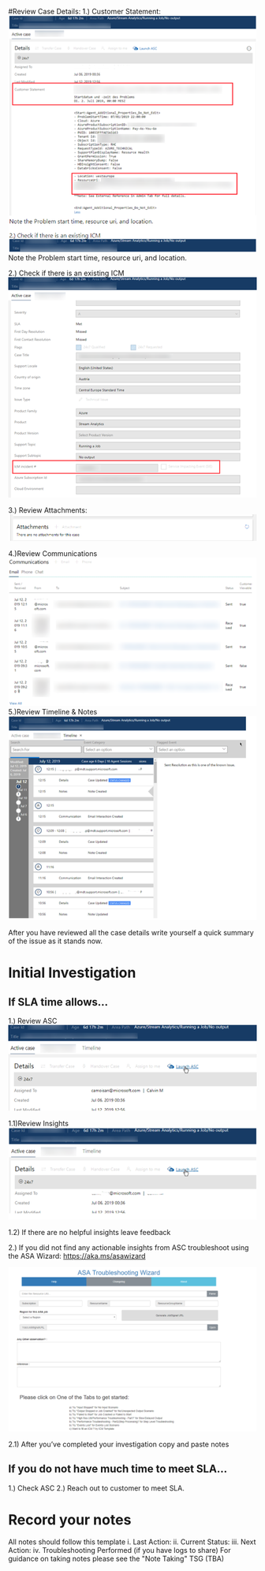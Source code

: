 #Review Case Details:
1.) Customer Statement:
 ![image.png](/.attachments/image-18a6dbcf-704e-4ece-ab6c-1bcd1deba45d.png)
Note the Problem start time, resource uri, and location.

2.) Check if there is an existing ICM
 ![1.png](/.attachments/1-de27cbb3-b17b-47c9-ba9f-7179ee58bfd4.png)

3.) Review Attachments:
![2.png](/.attachments/2-f5cb47f1-0c37-4d64-a65d-5eca7f191d5e.png)

4.)Review Communications
 ![image.png](/.attachments/image-20b332cf-dc60-45ff-a465-5b365bc8bed2.png)
5.)Review Timeline & Notes
![image.png](/.attachments/image-2b2eff07-64db-44f3-8a2c-03a206f4871c.png)

After you have reviewed all the case details write yourself a quick summary of the issue as it stands now.

# Initial Investigation
## If SLA time allows…
1.)	Review ASC
![5.png](/.attachments/5-a01e0df1-f375-49dc-bc3c-c84b253c57dd.png)
 
1.1)Review Insights
![image.png](/.attachments/image-cf572c10-44bb-401d-9a9f-3015f6698473.png)

1.2)	If there are no helpful insights leave feedback

2.)	If you did not find any actionable insights from ASC troubleshoot using the ASA Wizard: https://aka.ms/asawizard

![7.png](/.attachments/7-ba606ad8-67eb-4e21-aa69-252811d536fe.png)

2.1) After you’ve completed your investigation copy and paste notes

## If you do not have much time to meet SLA…
1.)	Check ASC
2.)	Reach out to customer to meet SLA.

# Record your notes
All notes should follow this template
i.	Last Action:
ii.	Current Status:
iii.	Next Action:
iv.	Troubleshooting Performed (if you have logs to share)
For guidance on taking notes please see the "Note Taking" TSG (TBA)








